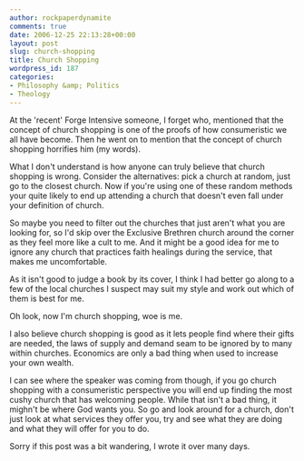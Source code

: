 ```yaml
---
author: rockpaperdynamite
comments: true
date: 2006-12-25 22:13:28+00:00
layout: post
slug: church-shopping
title: Church Shopping
wordpress_id: 187
categories:
- Philosophy &amp; Politics
- Theology
---
```


At the 'recent' Forge Intensive someone, I forget who, mentioned that the concept of church shopping is one of the proofs of how consumeristic we all have become. Then he went on to mention that the concept of church shopping horrifies him (my words).

What I don't understand is how anyone can truly believe that church shopping is wrong. Consider the alternatives: pick a church at random, just go to the closest church. Now if you're using one of these random methods your quite likely to end up attending a church that doesn't even fall under your definition of church.<!-- more -->

So maybe you need to filter out the churches that just aren't what you are looking for, so I'd skip over the Exclusive Brethren church around the corner as they feel more like a cult to me. And it might be a good idea for me to ignore any church that practices faith healings during the service, that makes me uncomfortable.

As it isn't good to judge a book by its cover, I think I had better go along to a few of the local churches I suspect may suit my style and work out which of them is best for me.

Oh look, now I'm church shopping, woe is me.

I also believe church shopping is good as it lets people find where their gifts are needed, the laws of supply and demand seam to be ignored by to many within churches. Economics are only a bad thing when used to increase your own wealth.

I can see where the speaker was coming from though, if you go church shopping with a consumeristic perspective you will end up finding the most cushy church that has welcoming people. While that isn't a bad thing, it mighn't be where God wants you. So go and look around for a church, don't just look at what services they offer you, try and see what they are doing and what they will offer for you to do.

Sorry if this post was a bit wandering, I wrote it over many days.
